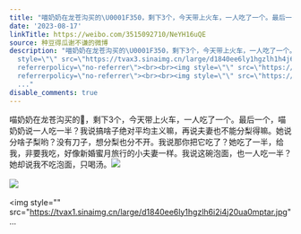 ```yaml
---
title: "喵奶奶在龙苍沟买的\U0001F350，剩下3个，今天带上火车，一人吃了一个。最后一个，喵奶奶说一人吃一半？我说搞啥子绝对平均主义嘛，再说夫妻也不能分梨得嘛。她说分啥..."
date: '2023-08-17'
linkTitle: https://weibo.com/3515092710/NeYH16uQE
source: 种豆得瓜谢不谦的微博
description: "喵奶奶在龙苍沟买的\U0001F350，剩下3个，今天带上火车，一人吃了一个。最后一个，喵奶奶说一人吃一半？我说搞啥子绝对平均主义嘛，再说夫妻也不能分梨得嘛。她说分啥子梨哟？没有刀子，想分梨也分不开。我说那你把它吃了？她吃了一半，给我，非要我吃，好像新婚蜜月旅行的小夫妻一样。我说这碗泡面，也一人吃一半？她却说我不吃泡面，只喝汤。<img
  style=\"\" src=\"https://tvax3.sinaimg.cn/large/d1840ee6ly1hgzlh1h4j6j22bc334npd.jpg\"
  referrerpolicy=\"no-referrer\"><br><br><img style=\"\" src=\"https://tvax2.sinaimg.cn/large/d1840ee6ly1hgzlh5xokoj22bc334u0x.jpg\"
  referrerpolicy=\"no-referrer\"><br><br><img style=\"\" src=\"https://tvax1.sinaimg.cn/large/d1840ee6ly1hgzlh6i2i4j20ua0mptar.jpg\"
  ..."
disable_comments: true
---
```

喵奶奶在龙苍沟买的🍐，剩下3个，今天带上火车，一人吃了一个。最后一个，喵奶奶说一人吃一半？我说搞啥子绝对平均主义嘛，再说夫妻也不能分梨得嘛。她说分啥子梨哟？没有刀子，想分梨也分不开。我说那你把它吃了？她吃了一半，给我，非要我吃，好像新婚蜜月旅行的小夫妻一样。我说这碗泡面，也一人吃一半？她却说我不吃泡面，只喝汤。<img style="" src="https://tvax3.sinaimg.cn/large/d1840ee6ly1hgzlh1h4j6j22bc334npd.jpg" referrerpolicy="no-referrer"><br><br><img style="" src="https://tvax2.sinaimg.cn/large/d1840ee6ly1hgzlh5xokoj22bc334u0x.jpg" referrerpolicy="no-referrer"><br><br><img style="" src="https://tvax1.sinaimg.cn/large/d1840ee6ly1hgzlh6i2i4j20ua0mptar.jpg" ...